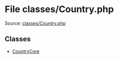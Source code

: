 File classes/Country.php
=========

Source: [classes/Country.php](https://github.com/PrestaShop/PrestaShop/blob/1.6.0.11/classes/Country.php)


Classes
-------

* [CountryCore](class.CountryCore.md)


